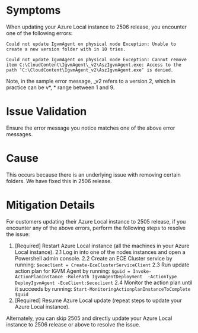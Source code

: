# Symptoms    
When updating your Azure Local instance to 2506 release, you encounter one of the following errors:

```
Could not update IgvmAgent on physical node Exception: Unable to create a new version folder with in 10 tries.
```
```
Could not update IgvmAgent on physical node Exception: Cannot remove item C:\CloudContent\IgvmAgent\_v2\AszIgvmAgent.exe: Access to the path ‘C:\CloudContent\IgvmAgent_v2\AszIgvmAgent.exe’ is denied.
```
Note, in the sample error message, _v2 refers to a version 2, which in practice can be v*, * range between 1 and 9.

# Issue Validation
      
Ensure the error message you notice matches one of the above error messages.

# Cause
This occurs because there is an underlying issue with removing certain folders. We have fixed this in 2506 release.

# Mitigation Details

For customers updating their Azure Local instance to 2505 release, if you encounter any of the above errors, perform the following steps to resolve the issue:

1. [Required] Restart Azure Local instance (all the machines in your Azure Local instance).
2.1 Log in into one of the nodes instances and open a Powershell admin console.
2.2 Create an ECE Cluster service by running: ```$ececlient = Create-EceClusterServiceClient```
2.3 Run update action plan for IGVM Agent by running: ```$guid = Invoke-ActionPlanInstance -RolePath IgvmAgentDeployment  -ActionType DeployIgvmAgent -EceClient:$ececlient```
2.4 Monitor the action plan until it succeeds by running: ```Start-MonitoringActionplanInstanceToComplete $guid```
3. [Required] Resume Azure Local update (repeat steps to update your Azure Local instance).

Alternately, you can skip 2505 and directly update your Azure Local instance to 2506 release or above to resolve the issue.
